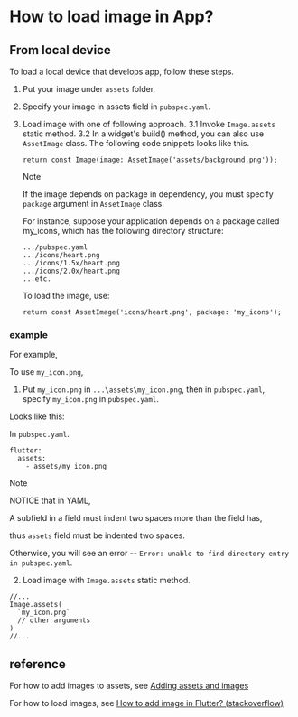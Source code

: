 # How to load image in App?
## From local device
To load a local device that develops app, follow these steps.

1. Put your image under `assets` folder.
 
2. Specify your image in assets field in `pubspec.yaml`. 

3. Load image with one of following approach.
   3.1  Invoke `Image.assets` static method.
   3.2  In a widget's build() method, you can also use `AssetImage` class. The following code snippets looks like this.

    ```
    return const Image(image: AssetImage('assets/background.png'));
    ```

    > [!NOTE]
    > If the image depends on package in dependency, you must specify `package` argument in `AssetImage` class.
    >

   For instance, suppose your application depends on a package called my_icons, which has the following directory structure:

   ```
   .../pubspec.yaml
   .../icons/heart.png
   .../icons/1.5x/heart.png
   .../icons/2.0x/heart.png
   ...etc.
   ```

   To load the image, use:

   ```
   return const AssetImage('icons/heart.png', package: 'my_icons');
   ```
### example

For example,

To use `my_icon.png`,

1. Put `my_icon.png` in `...\assets\my_icon.png`, then in `pubspec.yaml`, specify `my_icon.png` in `pubspec.yaml`. 

Looks like this:

In `pubspec.yaml`. 

```
flutter:
  assets:
    - assets/my_icon.png
```

> [!NOTE]
> NOTICE that in YAML,
>
> A subfield in a field must indent two spaces more than the field has,
>
> thus `assets` field must be indented two spaces.
> 
> Otherwise, you will see an error -- `Error: unable to find directory entry in pubspec.yaml`.

2. Load image with `Image.assets` static method.

```
//...
Image.assets(
  `my_icon.png`
  // other arguments
)
//...
```

## reference

For how to add images to assets, see [Adding assets and images](https://docs.flutter.dev/ui/assets/assets-and-images)

For how to load images, see [How to add image in Flutter? (stackoverflow)](https://stackoverflow.com/questions/50903106/how-to-add-image-in-flutter)
